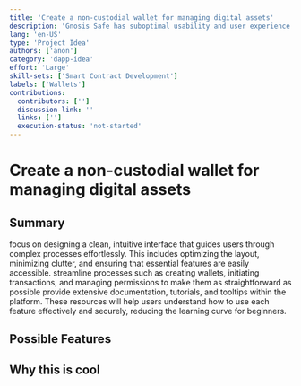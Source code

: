 ```yaml
---
title: 'Create a non-custodial wallet for managing digital assets'
description: 'Gnosis Safe has suboptimal usability and user experience for accounts managing large quantities of assets and sub safes. Make a more user friendly non custodial wallet'
lang: 'en-US'
type: 'Project Idea'
authors: ['anon']
category: 'dapp-idea'
effort: 'Large'
skill-sets: ['Smart Contract Development']
labels: ['Wallets']
contributions:
  contributors: ['']
  discussion-link: ''
  links: ['']
  execution-status: 'not-started'
---
```


# Create a non-custodial wallet for managing digital assets

## Summary

focus on designing a clean, intuitive interface that guides users through complex processes effortlessly. This includes optimizing the layout, minimizing clutter, and ensuring that essential features are easily accessible.
streamline processes such as creating wallets, initiating transactions, and managing permissions to make them as straightforward as possible
provide extensive documentation, tutorials, and tooltips within the platform. These resources will help users understand how to use each feature effectively and securely, reducing the learning curve for beginners.

## Possible Features

## Why this is cool
